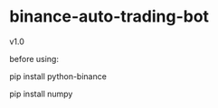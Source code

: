 # binance-auto-trading-bot
v1.0

before using:
    
pip install python-binance
    
pip install numpy
